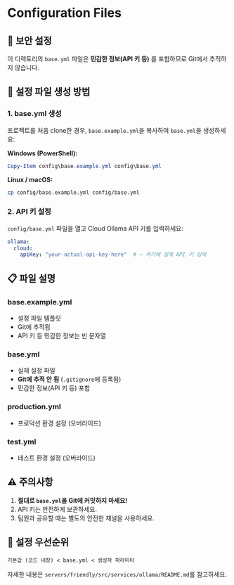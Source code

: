 # Configuration Files

## 🔐 보안 설정

이 디렉토리의 `base.yml` 파일은 **민감한 정보(API 키 등)** 를 포함하므로 Git에서 추적하지 않습니다.

## 📝 설정 파일 생성 방법

### 1. base.yml 생성

프로젝트를 처음 clone한 경우, `base.example.yml`을 복사하여 `base.yml`을 생성하세요:

**Windows (PowerShell):**
```powershell
Copy-Item config\base.example.yml config\base.yml
```

**Linux / macOS:**
```bash
cp config/base.example.yml config/base.yml
```

### 2. API 키 설정

`config/base.yml` 파일을 열고 Cloud Ollama API 키를 입력하세요:

```yaml
ollama:
  cloud:
    apiKey: "your-actual-api-key-here"  # ← 여기에 실제 API 키 입력
```

## 📋 파일 설명

### base.example.yml
- 설정 파일 템플릿
- Git에 추적됨
- API 키 등 민감한 정보는 빈 문자열

### base.yml
- 실제 설정 파일
- **Git에 추적 안 됨** (`.gitignore`에 등록됨)
- 민감한 정보(API 키 등) 포함

### production.yml
- 프로덕션 환경 설정 (오버라이드)

### test.yml
- 테스트 환경 설정 (오버라이드)

## ⚠️ 주의사항

1. **절대로 `base.yml`을 Git에 커밋하지 마세요!**
2. API 키는 안전하게 보관하세요.
3. 팀원과 공유할 때는 별도의 안전한 채널을 사용하세요.

## 🔄 설정 우선순위

```
기본값 (코드 내장) < base.yml < 생성자 파라미터
```

자세한 내용은 `servers/friendly/src/services/ollama/README.md`를 참고하세요.
